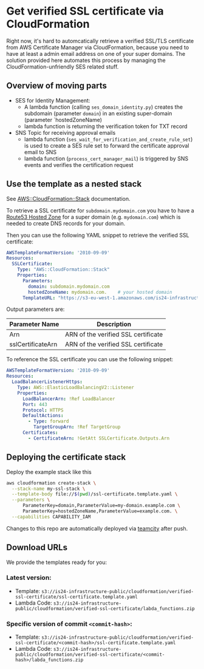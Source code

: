 # Get verified SSL certificate via CloudFormation

Right now, it's hard to automcatically retrieve a verified SSL/TLS certificate from AWS Certificate Manager via CloudFormation, 
because you need to have at least a admin email address on one of your super domains. The solution provided here automates
this process by managing the CloudFormation-unfriendly SES related stuff.


## Overview of moving parts

- SES for Identity Management: 
  - A lambda function (calling `ses_domain_identity.py`) creates the subdomain (parameter `domain`) in an existing super-domain (parameter `hostedZoneName)
  - lambda function is returning the verification token for TXT record 
- SNS Topic for receiving approval emails
  - lambda function (`ses_wait_for_verification_and_create_rule_set`) is used to create a SES rule set to forward the certificate approval email to SNS
  - lambda function (`process_cert_manager_mail`) is triggered by SNS events and verifies the certification request

## Use the template as a nested stack

See [AWS::CloudFormation::Stack](http://docs.aws.amazon.com/AWSCloudFormation/latest/UserGuide/aws-properties-stack.html)
documentation.

To retrieve a SSL certificate for ```subdomain.mydomain.com``` you have to have a 
[Route53 Hosted Zone](http://docs.aws.amazon.com/Route53/latest/DeveloperGuide/CreatingHostedZone.html) for a
super domain (e.g. ```mydomain.com```) which is needed to create DNS records for your domain.

Then you can use the following YAML snippet to retrieve the verified SSL certificate:

```yaml
AWSTemplateFormatVersion: '2010-09-09'
Resources:
  SSLCertificate:
    Type: "AWS::CloudFormation::Stack"
    Properties:
      Parameters:
        domain: subdomain.mydomain.com
        hostedZoneName: mydomain.com.    # your hosted domain
      TemplateURL: "https://s3-eu-west-1.amazonaws.com/is24-infrastructure-public/cloudformation/verified-ssl-certificate/ssl-certificate.template.yaml"
```

Output parameters are:

| Parameter Name | Description |
| -------------- | ----------- |
| Arn | ARN of the verified SSL certificate |
| sslCertificateArn | ARN of the verified SSL certificate |

To reference the SSL certificate you can use the following snippet:
```yaml
AWSTemplateFormatVersion: '2010-09-09'
Resources:
  LoadBalancerListenerHttps:
    Type: AWS::ElasticLoadBalancingV2::Listener
    Properties:
      LoadBalancerArn: !Ref LoadBalancer
      Port: 443
      Protocol: HTTPS
      DefaultActions:
        - Type: forward
          TargetGroupArn: !Ref TargetGroup
      Certificates:
        - CertificateArn: !GetAtt SSLCertificate.Outputs.Arn
```

## Deploying the certificate stack
Deploy the example stack like this
```bash
aws cloudformation create-stack \
  --stack-name my-ssl-stack \
  --template-body file://$(pwd)/ssl-certificate.template.yaml \
  --parameters \
      ParameterKey=domain,ParameterValue=my-domain.example.com \
      ParameterKey=hostedZoneName,ParameterValue=example.com. \
  --capabilities CAPABILITY_IAM
```

Changes to this repo are automatically deployed via [teamcity](https://teamcity.rz.is/viewType.html?buildTypeId=Infrastructure_Aws_AwsCfVerifiedSslCertificateDeployment)
 after push.



## Download URLs

We provide the templates ready for you:

### Latest version:
- Template: ```s3://is24-infrastructure-public/cloudformation/verified-ssl-certificate/ssl-certificate.template.yaml```
- Lambda Code: ```s3://is24-infrastructure-public/cloudformation/verified-ssl-certificate/labda_functions.zip```

### Specific version of commit ```<commit-hash>```:
- Template: ```s3://is24-infrastructure-public/cloudformation/verified-ssl-certificate/<commit-hash>/ssl-certificate.template.yaml```
- Lambda Code: ```s3://is24-infrastructure-public/cloudformation/verified-ssl-certificate/<commit-hash>/labda_functions.zip```






